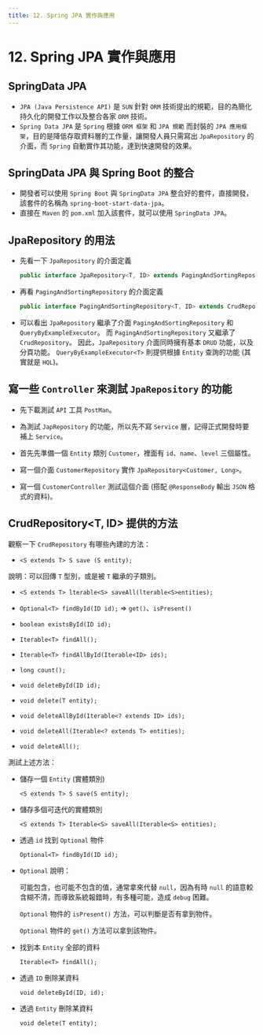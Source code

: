 ```yaml
---
title: 12. Spring JPA 實作與應用
---
```


# 12. Spring JPA 實作與應用
## SpringData JPA
  - `JPA (Java Persistence API)` 是 `SUN` 針對 `ORM` 技術提出的規範，目的為簡化持久化的開發工作以及整合各家 `ORM` 技術。
  - `Spring Data JPA` 是 `Spring` 根據 `ORM 框架` 和 `JPA 規範` 而封裝的 `JPA 應用框架`，目的是降低存取資料層的工作量，讓開發人員只需寫出 `JpaRepository` 的介面，而 `Spring` 自動實作其功能，達到快速開發的效果。

## SpringData JPA 與 Spring Boot 的整合
  - 開發者可以使用 `Spring Boot` 與 `SpringData JPA` 整合好的套件，直接開發，該套件的名稱為 `spring-boot-start-data-jpa`。
  - 直接在 `Maven` 的 `pom.xml` 加入該套件，就可以使用 `SpringData JPA`。

## JpaRepository 的用法
  - 先看一下 `JpaRepository` 的介面定義
    ```java
    public interface JpaRepository<T, ID> extends PagingAndSortingRepository<T, ID>, QueryByExampleExecutor<T> {};
    ```
  - 再看 `PagingAndSortingRepository` 的介面定義
    ```java
    public interface PagingAndSortingRepository<T, ID> extends CrudRepository<T, ID> {};
    ```
  - 可以看出 `JpaRepository` 繼承了介面 `PagingAndSortingRepository` 和 `QueryByExampleExecutor`。
    而 `PagingAndSortingRepository` 又繼承了 `CrudRepository`。
    因此，`JpaRepository` 介面同時擁有基本 `DRUD` 功能，以及分頁功能。
    `QueryByExampleExecutor<T>` 則提供根據 `Entity` 查詢的功能 (其實就是 `HQL`)。

## 寫一些 `Controller` 來測試 `JpaRepository` 的功能
  - 先下載測試 `API` 工具 `PostMan`。
  - 為測試 `JapRepository` 的功能，所以先不寫 `Service` 層，記得正式開發時要補上 `Service`。
  - 首先先準備一個 `Entity` 類別 `Customer`，裡面有 `id`、`name`、`level` 三個屬性。

  - 寫一個介面 `CustomerRepository` 實作 `JpaRepository<Customer, Long>`。
  - 寫一個 `CustomerController` 測試這個介面 (搭配 `@ResponseBody` 輸出 `JSON` 格式的資料)。

## CrudRepository<T, ID> 提供的方法
  觀察一下 `CrudRepository` 有哪些內建的方法：
  - `<S extends T> S save (S entity);`

  說明：可以回傳 `T` 型別，或是被 `T` 繼承的子類別。
  - `<S extends T> lterable<S> saveAll(lterable<S>entities);`
  - `Optional<T> findById(ID id);`  => `get()`、`isPresent()`
  - `boolean existsById(ID id);`
  - `Iterable<T> findAll();`
  - `Iterable<T> findAllById(Iterable<ID> ids);`

  - `long count();`
  - `void deleteById(ID id);`
  - `void delete(T entity);`
  - `void deleteAllById(Iterable<? extends ID> ids);`
  - `void deleteAll(Iterable<? extends T> entities);`
  - `void deleteAll();`

  測試上述方法：
  - 儲存一個 `Entity` (實體類別)
    
    `<S extends T> S save(S entity);`
  
  - 儲存多個可迭代的實體類別

    `<S extends T> Iterable<S> saveAll(Iterable<S> entities);`

  - 透過 `id` 找到 `Optional` 物件

    `Optional<T> findById(ID id);`

  - `Optional` 說明：
    
    可能包含，也可能不包含的值，通常拿來代替 `null`，因為有時 `null` 的語意較含糊不清，而導致系統報錯時，有多種可能，造成 `debug` 困難。
    
    `Optional` 物件的 `isPresent()` 方法，可以判斷是否有拿到物件。
    
    `Optional` 物件的 `get()` 方法可以拿到該物件。

  - 找到本 `Entity` 全部的資料

    `Iterable<T> findAll();`

  - 透過 `ID` 刪除某資料

    `void deleteById(ID, id);`

  - 透過 `Entity` 刪除某資料

    `void delete(T entity);`
